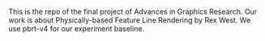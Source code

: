 This is the repo of the final project of Advances in Graphics Research. Our work is about Physically-based Feature Line Rendering by Rex West. We use pbrt-v4 for our experiment baseline.